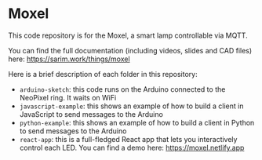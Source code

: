 # Moxel

This code repository is for the Moxel, a smart lamp controllable via MQTT.

You can find the full documentation (including videos, slides and CAD files) here: <https://sarim.work/things/moxel>

Here is a brief description of each folder in this repository:

* `arduino-sketch`: this code runs on the Arduino connected to the NeoPixel ring. It waits on WiFi
* `javascript-example`: this shows an example of how to build a client in JavaScript to send messages to the Arduino
* `python-example`: this shows an example of how to build a client in Python to send messages to the Arduino
* `react-app`: this is a full-fledged React app that lets you interactively control each LED. You can find a demo here: <https://moxel.netlify.app>

